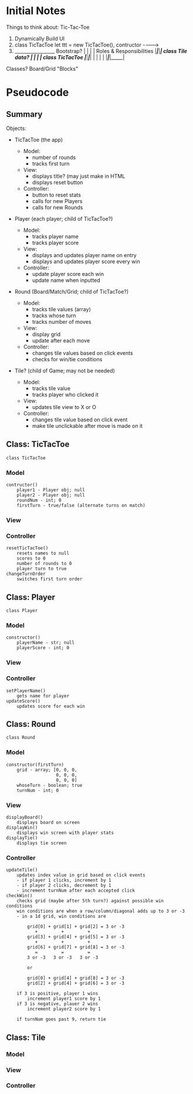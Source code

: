 # Initial Notes
Things to think about: Tic-Tac-Toe
1. Dynamically Build UI
2. class TicTacToe
        let ttt = new TicTacToe(),
            contructor ---->
3.  _________________   Bootstrap?
   |     |     |     |     Roles & Responsibilities
   |_____|_____|_____|     class Tile data?
   |     |     |     |     class TicTacToe
   |_____|_____|_____|
   |     |     |     |
   |_____|_____|_____|


Classes?
    Board/Grid
    "Blocks"

# Pseudocode

## Summary
Objects:

- TicTacToe (the app)
    - Model: 
        - number of rounds
        - tracks first turn
    - View:
        - displays title? (may just make in HTML
        - displays reset button
    - Controller:
        - button to reset stats 
        - calls for new Players
        - calls for new Rounds

- Player (each player; child of TicTacToe?)
    - Model:
        - tracks player name
        - tracks player score
    - View:
        - displays and updates player name on entry
        - displays and updates player score every win
    - Controller:
        - update player score each win
        - update name when inputted

- Round (Board/Match/Grid; child of TicTacToe?)
    - Model:
        - tracks tile values (array)
        - tracks whose turn
        - tracks number of moves
    - View:
        - display grid
        - update after each move
    - Controller:
        - changes tile values based on click events
        - checks for win/tie conditions

- Tile? (child of Game; may not be needed)
    - Model:
        - tracks tile value
        - tracks player who clicked it
    - View:
        - updates tile view to X or O
    - Controller:
        - changes tile value based on click event
        - make tile unclickable after move is made on it

## Class: TicTacToe
    class TicTacToe

### Model
    contructor()
        player1 - Player obj; null
        player2 - Player obj; null
        roundNum - int; 0
        firstTurn - true/false (alternate turns on match)

### View

### Controller
    resetTicTacToe()
        resets names to null
        scores to 0
        number of rounds to 0
        player turn to true
    changeTurnOrder
        switches first turn order

## Class: Player
    class Player

### Model
    constructor()
        playerName - str; null
        playerScore - int; 0

### View

### Controller
    setPlayerName()
        gets name for player
    updateScore()
        updates score for each win

## Class: Round
    class Round

### Model
    constructor(firstTurn)
        grid - array; [0, 0, 0,
                       0, 0, 0,
                       0, 0, 0]
        whoseTurn - boolean; true
        turnNum - int; 0

### View
    displayBoard()
        displays board on screen
    displayWin()
        displays win screen with player stats
    displayTie()
        displays tie screen

### Controller
    updateTile()
        updates index value in grid based on click events
        - if player 1 clicks, increment by 1
        - if player 2 clicks, decrement by 1
        - increment turnNum after each accepted click
    checkWin()
        checks grid (maybe after 5th turn?) against possible win conditions
        win conditions are when a row/column/diagonal adds up to 3 or -3
        - in a 1d grid, win conditions are

            grid[0] + grid[1] + grid[2] = 3 or -3
               +         +         +
            grid[3] + grid[4] + grid[5] = 3 or -3
               +         +         +
            grid[6] + grid[7] + grid[8] = 3 or -3
               =         =         =
            3 or -3   3 or -3   3 or -3

            or

            grid[0] + grid[4] + grid[8] = 3 or -3
            grid[2] + grid[4] + grid[6] = 3 or -3

        if 3 is positive, player 1 wins
            increment player1 score by 1
        if 3 is negative, plauer 2 wins
            increment player2 score by 1

        if turnNum goes past 9, return tie

## Class: Tile

### Model

### View

### Controller
